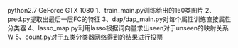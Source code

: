 python2.7
 GeForce GTX 1080
1、train_main.py训练给出的160类图片
2、pred.py提取出最后一层FC的特征
3、dap/dap_main.py对每个属性训练直接属性分类器
4、lasso_map.py利用lasso根据词向量求出seen对于unseen的映射关系W
5、count.py对于五类分类器网络得到的结果进行投票


